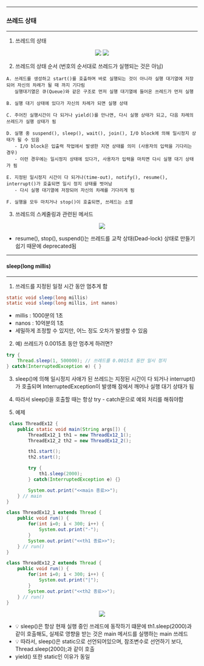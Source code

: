 -----
### 쓰레드 상태
-----
1. 쓰레드의 상태
<div align="center">
<img src="https://github.com/sooyounghan/Java/assets/34672301/cdd932ca-07f7-478c-ac9b-f8643d5e07d4">
<img src="https://github.com/sooyounghan/Java/assets/34672301/a53c45e3-2cab-4643-a5c2-b9f43ce4d3f4">
</div>

2. 쓰레드의 상태 순서 (번호의 순서대로 쓰레드가 실행되는 것은 아님)
```
A. 쓰레드를 생성하고 start()를 호출하며 바로 실행되는 것이 아니라 실행 대기열에 저장되어 자신의 차례가 될 때 까지 기다림
   실행대기열은 큐(Queue)와 같은 구조로 먼저 실행 대기열에 들어온 쓰레드가 먼저 실행

B. 실행 대기 상태에 있다가 자신의 차례가 되면 실행 상태

C. 주어진 실행시간이 다 되거나 yield()를 만나면, 다시 실행 상태가 되고, 다음 차례의 쓰레드가 실행 상태가 됨

D. 실행 중 suspend(), sleep(), wait(), join(), I/O block에 의해 일시정지 상태가 될 수 있음
   - I/O block은 입출력 작업에서 발생한 지연 상태를 의미 (사용자의 입력을 기다리는 경우)
   - 이런 경우에는 일시정지 상태에 있다가, 사용자가 입력을 마치면 다시 실행 대기 상태가 됨

E. 지정된 일시정지 시간이 다 되거나(time-out), notify(), resume(), interrupt()가 호출되면 일시 정지 상태를 벗어남
   - 다시 실행 대기열에 저장되어 자신의 차례를 기다리게 됨

F. 실행을 모두 마치거나 stop()이 호출되면, 쓰레드는 소멸
```

3. 쓰레드의 스케줄링과 관련된 메서드
<div align="center">
<img src="https://github.com/sooyounghan/Java/assets/34672301/bb84e7f7-998b-4fd9-ab32-9156c4764535">
</div>

  - resume(), stop(), suspend()는 쓰레드를 교착 상태(Dead-lock) 상태로 만들기 쉽기 때문에 deprecated됨

-----
#### sleep(long millis)
-----
1. 쓰레드를 지정된 일정 시간 동안 멈추게 함
```java
static void sleep(long millis)
static void sleep(long millis, int nanos)
```
  - millis : 1000분의 1초
  - nanos : 10억분의 1초
  - 세밀하게 조정할 수 있지만, 어느 정도 오차가 발생할 수 있음

2. 예) 쓰레드가 0.0015초 동안 멈추게 하려면?
```java
try {
    Thread.sleep(1, 500000); // 쓰레드를 0.0015초 동안 일시 정지
} catch(InterruptedException e) { }
```

3. sleep()에 의해 일시정지 사애가 된 쓰레드는 지정된 시간이 다 되거나 interrupt()가 호출되며 InterruptedException이 발생해 잠에서 깨어나 실행 대기 상태가 됨
4. 따라서 sleep()을 호출할 때는 항상 try - catch문으로 예외 처리를 해줘야함

5. 예제
```java
 class ThreadEx12 {
	public static void main(String args[]) {
		ThreadEx12_1 th1 = new ThreadEx12_1();
		ThreadEx12_2 th2 = new ThreadEx12_2();

		th1.start();
		th2.start();

		try {
			th1.sleep(2000);	
		} catch(InterruptedException e) {}

		System.out.print("<<main 종료>>");
	} // main
}

class ThreadEx12_1 extends Thread {
	public void run() {
		for(int i=0; i < 300; i++) {
			System.out.print("-");
		}
		System.out.print("<<th1 종료>>");
	} // run()
}

class ThreadEx12_2 extends Thread {
	public void run() {
		for(int i=0; i < 300; i++) {
			System.out.print("|");
		}
		System.out.print("<<th2 종료>>");
	} // run()
}
```
<div align="center">
<img src="https://github.com/sooyounghan/Java/assets/34672301/a65718dc-e868-4425-b833-e9fbeb905571">
</div>

  - 💡 sleep()은 항상 현재 실행 중인 쓰레드에 동작하기 떄문에 th1.sleep(2000)과 같이 호출해도, 실제로 영향을 받는 것은 main 메서드를 실행하는 main 쓰레드
  - 💡 따라서, sleep()은 static으로 선언되어있으며, 참조변수로 선언하기 보다, Thread.sleep(2000);과 같이 호출
  - yield() 또한 static인 이유가 동일

